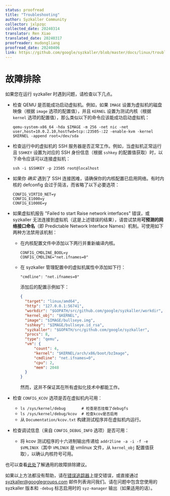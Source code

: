 ```yaml
---
status: proofread
title: "Troubleshooting"
author: Syzkaller Community
collector: jxlpzqc
collected_date: 20240314
translator: Ren Xiao
translated_date: 20240317
proofreader: mudongliang
proofread_date: 20240406
link: https://github.com/google/syzkaller/blob/master/docs/linux/troubleshooting.md
---
```


# 故障排除

如果您在运行 syzkaller 时遇到问题，请检查以下几点。

 - 检查 QEMU 是否能成功启动虚拟机。例如，如果 `IMAGE` 设置为虚拟机的磁盘映像（根据 `image` 选项的配置值），并且 `KERNEL` 设置为测试内核（根据 `kernel` 选项的配置值），那么类似以下的命令应该能成功启动虚拟机：

     ```shell
     qemu-system-x86_64 -hda $IMAGE -m 256 -net nic -net user,host=10.0.2.10,hostfwd=tcp::23505-:22 -enable-kvm -kernel $KERNEL -append root=/dev/sda
     ```
 - 检查运行中的虚拟机的 SSH 服务器是否正常工作。例如，当虚拟机正常运行且 `SSHKEY` 设置为对应的 SSH 身份信息（根据 `sshkey` 的配置值获取）时，以下命令应该可以连接虚拟机：

     ```shell
     ssh -i $SSHKEY -p 23505 root@localhost
     ```
 - 如果你 *确实* 遇到了 SSH 连接困难，请确保你的内核配置已启用网络。有时内核的 defconfig 会过于简洁，而省略了以下必要选项：
     ```shell
     CONFIG_VIRTIO_NET=y
     CONFIG_E1000=y
     CONFIG_E1000E=y
     ```
 - 如果虚拟机报告 "Failed to start Raise network interfaces" 错误，或 syzkaller 无法连接到虚拟机（这是上述错误的结果），请尝试禁用**可预测的网络接口命名**（即 Predictable Network Interface Names）机制。可使用如下两种方法禁用该机制：
    - 在内核配置文件中添加以下两行并重新编译内核。
      ```
      CONFIG_CMDLINE_BOOL=y
      CONFIG_CMDLINE="net.ifnames=0"
      ```
    - 在 syzkaller 管理配置中的虚拟机属性中添加如下行：
      ```
      "cmdline": "net.ifnames=0"
      ```

      添加后的配置示例如下：
      ```json
      {
        "target": "linux/amd64",
        "http": "127.0.0.1:56741",
        "workdir": "$GOPATH/src/github.com/google/syzkaller/workdir",
        "kernel_obj": "$KERNEL",
        "image": "$IMAGE/bullseye.img",
        "sshkey": "$IMAGE/bullseye.id_rsa",
        "syzkaller": "$GOPATH/src/github.com/google/syzkaller",
        "procs": 8,
        "type": "qemu",
        "vm": {
            "count": 4,
            "kernel": "$KERNEL/arch/x86/boot/bzImage",
            "cmdline": "net.ifnames=0",
            "cpu": 2,
            "mem": 2048
        }
      }
      ```

      然而，这并不保证其在所有虚拟化技术中都能工作。
 - 检查 `CONFIG_KCOV` 选项是否在虚拟机内可用：
    - `ls /sys/kernel/debug       # 检查是否挂载了debugfs`
    - `ls /sys/kernel/debug/kcov  # 检查kcov是否启用`
    - 从 `Documentation/kcov.txt` 构建测试程序并在虚拟机内运行。
 - 检查调试信息（来自 `CONFIG_DEBUG_INFO` 选项）是否可用：
    - 将 kcov 测试程序的十六进制输出传递给 `addr2line -a -i -f -e $VMLINUX`（其中 `VMLINUX` 是 vmlinux 文件，从 `kernel_obj` 配置值获取），以确认内核符号可用。

也可以查看[此处](https://github.com/google/syzkaller/docs/troubleshooting.md)了解通用的故障排除建议。

如果以上方法都没有帮助，请在[错误追踪器](https://github.com/google/syzkaller/issues)上提交错误，或直接通过 syzkaller@googlegroups.com 邮件列表询问我们。请在问题中包含您使用的 syzkaller 版本和 `-debug` 标志启用时的 `syz-manager` 输出（如果适用的话）。
